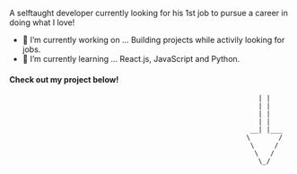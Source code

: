 A selftaught developer currently looking for his 1st job to pursue a career in doing what I love!


- 🔭 I’m currently working on ... Building projects while activily looking for jobs.
- 🌱 I’m currently learning ... React.js, JavaScript and Python.


#### Check out my project below!

                                                                  | |
                                                                  | |
                                                                  | |
                                                                  | |
                                                                __| |___
                                                               \       /
                                                                \     /
                                                                 \   /
                                                                  \_/
